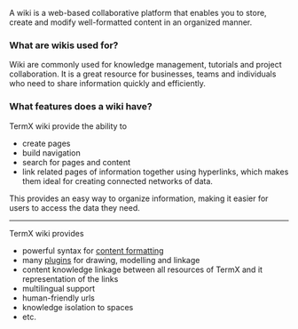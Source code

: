 A wiki is a web-based collaborative platform that enables you to store, create and modify well-formatted content in an organized manner.

### What are wikis used for?
Wiki are commonly used for knowledge management, tutorials and project collaboration. It is a great resource for businesses, teams and individuals who need to share information quickly and efficiently.

### What features does a wiki have?

TermX wiki provide the ability to 
- create pages
- build navigation
- search for pages and content
- link related pages of information together using hyperlinks, which makes them ideal for creating connected networks of data. 

This provides an easy way to organize information, making it easier for users to access the data they need.

---

TermX wiki provides 
- powerful syntax for [content formatting](page:basic-markdown-syntax)
- many [plugins](page:extended-markdown-syntax) for drawing, modelling and linkage
- content knowledge linkage between all resources of TermX and it representation of the links
- multilingual support
- human-friendly urls
- knowledge isolation to spaces
- etc.









